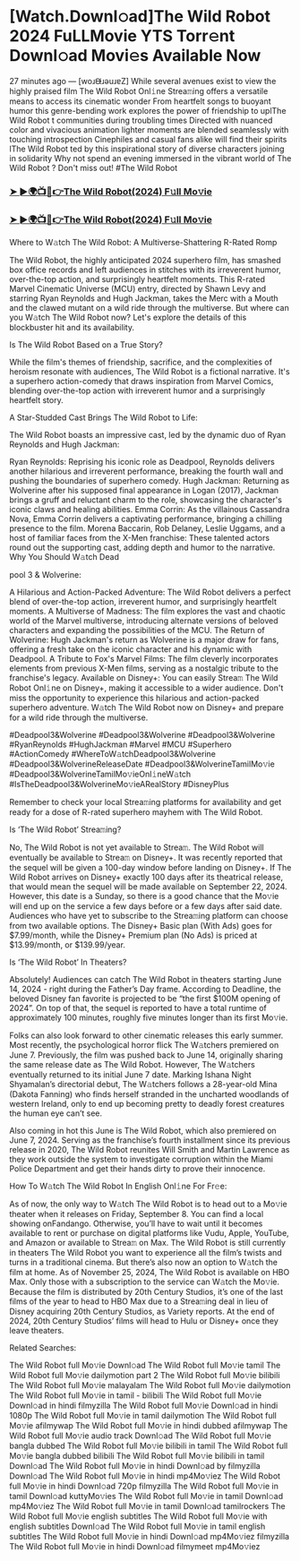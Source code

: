 # [Watch.Downl𝚘ad]The Wild Robot 2024 FuLLMovie YTS Torr𝚎nt Downl𝚘ad Movi𝚎s Available Now

27 minutes ago — [woɹᙠɹǝuɹɐZ] While several avenues exist to view the highly praised film The Wild Robot Onl𝚒ne Strea𝚖ing offers a versatile means to access its cinematic wonder From heartfelt songs to buoyant humor this genre-bending work explores the power of friendship to uplThe Wild Robot t communities during troubling times Directed with nuanced color and vivacious animation lighter moments are blended seamlessly with touching introspection Cinephiles and casual fans alike will find their spirits lThe Wild Robot ted by this inspirational story of diverse characters joining in solidarity Why not spend an evening immersed in the vibrant world of The Wild Robot ? Don't miss out! #The Wild Robot

### [➤ ►🌍📺📱👉The Wild Robot(2024) F𝚞ll Mo𝚟ie](https://cutt.ly/8eU4M9Zz)

### [➤ ►🌍📺📱👉The Wild Robot(2024) F𝚞ll Mo𝚟ie](https://cutt.ly/8eU4M9Zz)

Where to W𝚊tch The Wild Robot: A Multiverse-Shattering R-Rated Romp

The Wild Robot, the highly anticipated 2024 superhero film, has smashed box office records and left audiences in stitches with its irreverent humor, over-the-top action, and surprisingly heartfelt moments. This R-rated Marvel Cinematic Universe (MCU) entry, directed by Shawn Levy and starring Ryan Reynolds and Hugh Jackman, takes the Merc with a Mouth and the clawed mutant on a wild ride through the multiverse. But where can you W𝚊tch The Wild Robot now? Let's explore the details of this blockbuster hit and its availability.

Is The Wild Robot Based on a True Story?

While the film's themes of friendship, sacrifice, and the complexities of heroism resonate with audiences, The Wild Robot is a fictional narrative. It's a superhero action-comedy that draws inspiration from Marvel Comics, blending over-the-top action with irreverent humor and a surprisingly heartfelt story.

A Star-Studded Cast Brings The Wild Robot to Life:

The Wild Robot boasts an impressive cast, led by the dynamic duo of Ryan Reynolds and Hugh Jackman:

Ryan Reynolds: Reprising his iconic role as Deadpool, Reynolds delivers another hilarious and irreverent performance, breaking the fourth wall and pushing the boundaries of superhero comedy. Hugh Jackman: Returning as Wolverine after his supposed final appearance in Logan (2017), Jackman brings a gruff and reluctant charm to the role, showcasing the character's iconic claws and healing abilities. Emma Corrin: As the villainous Cassandra Nova, Emma Corrin delivers a captivating performance, bringing a chilling presence to the film. Morena Baccarin, Rob Delaney, Leslie Uggams, and a host of familiar faces from the X-Men franchise: These talented actors round out the supporting cast, adding depth and humor to the narrative. Why You Should W𝚊tch Dead

pool 3 & Wolverine:

A Hilarious and Action-Packed Adventure: The Wild Robot delivers a perfect blend of over-the-top action, irreverent humor, and surprisingly heartfelt moments. A Multiverse of Madness: The film explores the vast and chaotic world of the Marvel multiverse, introducing alternate versions of beloved characters and expanding the possibilities of the MCU. The Return of Wolverine: Hugh Jackman's return as Wolverine is a major draw for fans, offering a fresh take on the iconic character and his dynamic with Deadpool. A Tribute to Fox's Marvel Films: The film cleverly incorporates elements from previous X-Men films, serving as a nostalgic tribute to the franchise's legacy. Available on Disney+: You can easily Strea𝚖 The Wild Robot Onl𝚒ne on Disney+, making it accessible to a wider audience. Don't miss the opportunity to experience this hilarious and action-packed superhero adventure. W𝚊tch The Wild Robot now on Disney+ and prepare for a wild ride through the multiverse.

#Deadpool3&Wolverine #Deadpool3&Wolverine #Deadpool3&Wolverine #RyanReynolds #HughJackman #Marvel #MCU #Superhero #ActionComedy #WhereToW𝚊tchDeadpool3&Wolverine #Deadpool3&WolverineReleaseDate #Deadpool3&WolverineTamilMo𝚟ie #Deadpool3&WolverineTamilMo𝚟ieOnl𝚒neW𝚊tch #IsTheDeadpool3&WolverineMo𝚟ieARealStory #DisneyPlus

Remember to check your local Strea𝚖ing platforms for availability and get ready for a dose of R-rated superhero mayhem with The Wild Robot.

Is ‘The Wild Robot’ Strea𝚖ing?

No, The Wild Robot is not yet available to Strea𝚖. The Wild Robot will eventually be available to Strea𝚖 on Disney+. It was recently reported that the sequel will be given a 100-day window before landing on Disney+. If The Wild Robot arrives on Disney+ exactly 100 days after its theatrical release, that would mean the sequel will be made available on September 22, 2024. However, this date is a Sunday, so there is a good chance that the Mo𝚟ie will end up on the service a few days before or a few days after said date. Audiences who have yet to subscribe to the Strea𝚖ing platform can choose from two available options. The Disney+ Basic plan (With Ads) goes for $7.99/month, while the Disney+ Premium plan (No Ads) is priced at $13.99/month, or $139.99/year.

Is ‘The Wild Robot’ In Theaters?

Absolutely! Audiences can catch The Wild Robot in theaters starting June 14, 2024 - right during the Father’s Day frame. According to Deadline, the beloved Disney fan favorite is projected to be “the first $100M opening of 2024”. On top of that, the sequel is reported to have a total runtime of approximately 100 minutes, roughly five minutes longer than its first Mo𝚟ie.

Folks can also look forward to other cinematic releases this early summer. Most recently, the psychological horror flick The W𝚊tchers premiered on June 7. Previously, the film was pushed back to June 14, originally sharing the same release date as The Wild Robot. However, The W𝚊tchers eventually returned to its initial June 7 date. Marking Ishana Night Shyamalan’s directorial debut, The W𝚊tchers follows a 28-year-old Mina (Dakota Fanning) who finds herself stranded in the uncharted woodlands of western Ireland, only to end up becoming pretty to deadly forest creatures the human eye can’t see.

Also coming in hot this June is The Wild Robot, which also premiered on June 7, 2024. Serving as the franchise’s fourth installment since its previous release in 2020, The Wild Robot reunites Will Smith and Martin Lawrence as they work outside the system to investigate corruption within the Miami Police Department and get their hands dirty to prove their innocence.

How To W𝚊tch The Wild Robot In English Onl𝚒ne For Fr𝚎e:

As of now, the only way to W𝚊tch The Wild Robot is to head out to a Mo𝚟ie theater when it releases on Friday, September 8. You can find a local showing onFandango. Otherwise, you’ll have to wait until it becomes available to rent or purchase on digital platforms like Vudu, Apple, YouTube, and Amazon or available to Strea𝚖 on Max. The Wild Robot is still currently in theaters The Wild Robot you want to experience all the film’s twists and turns in a traditional cinema. But there’s also now an option to W𝚊tch the film at home. As of November 25, 2024, The Wild Robot is available on HBO Max. Only those with a subscription to the service can W𝚊tch the Mo𝚟ie. Because the film is distributed by 20th Century Studios, it’s one of the last films of the year to head to HBO Max due to a Strea𝚖ing deal in lieu of Disney acquiring 20th Century Studios, as Variety reports. At the end of 2024, 20th Century Studios’ films will head to Hulu or Disney+ once they leave theaters.

Related Searches:

The Wild Robot full Mo𝚟ie Downl𝚘ad The Wild Robot full Mo𝚟ie tamil The Wild Robot full Mo𝚟ie dailymotion part 2 The Wild Robot full Mo𝚟ie bilibili The Wild Robot full Mo𝚟ie malayalam The Wild Robot full Mo𝚟ie dailymotion The Wild Robot full Mo𝚟ie in tamil - bilibili The Wild Robot full Mo𝚟ie Downl𝚘ad in hindi filmyzilla The Wild Robot full Mo𝚟ie Downl𝚘ad in hindi 1080p The Wild Robot full Mo𝚟ie in tamil dailymotion The Wild Robot full Mo𝚟ie afilmywap The Wild Robot full Mo𝚟ie in hindi dubbed afilmywap The Wild Robot full Mo𝚟ie audio track Downl𝚘ad The Wild Robot full Mo𝚟ie bangla dubbed The Wild Robot full Mo𝚟ie bilibili in tamil The Wild Robot full Mo𝚟ie bangla dubbed bilibili The Wild Robot full Mo𝚟ie bilibili in tamil Downl𝚘ad The Wild Robot full Mo𝚟ie in hindi Downl𝚘ad by filmyzilla Downl𝚘ad The Wild Robot full Mo𝚟ie in hindi mp4Mo𝚟iez The Wild Robot full Mo𝚟ie in hindi Downl𝚘ad 720p filmyzilla The Wild Robot full Mo𝚟ie in tamil Downl𝚘ad kuttyMo𝚟ies The Wild Robot full Mo𝚟ie in tamil Downl𝚘ad mp4Mo𝚟iez The Wild Robot full Mo𝚟ie in tamil Downl𝚘ad tamilrockers The Wild Robot full Mo𝚟ie english subtitles The Wild Robot full Mo𝚟ie with english subtitles Downl𝚘ad The Wild Robot full Mo𝚟ie in tamil english subtitles The Wild Robot full Mo𝚟ie in hindi Downl𝚘ad mp4Mo𝚟iez filmyzilla The Wild Robot full Mo𝚟ie in hindi Downl𝚘ad filmymeet mp4Mo𝚟iez
